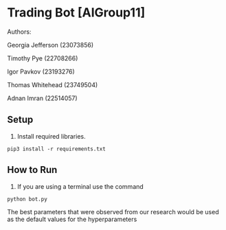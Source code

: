 # Trading Bot  [AIGroup11]

Authors:

Georgia Jefferson (23073856)

Timothy Pye (22708266)

Igor Pavkov (23193276)

Thomas Whitehead (23749504)

Adnan Imran (22514057)


## Setup
1.  Install required libraries.
```
pip3 install -r requirements.txt
```

## How to Run
1. If you are using a terminal use the command
```
python bot.py
```
The best parameters that were observed from our research would be used as the default values for the hyperparameters